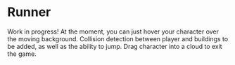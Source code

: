 # Runner
Work in progress! At the moment, you can just hover your character over the moving background. Collision detection between player and buildings
to be added, as well as the ability to jump. Drag character into a cloud to exit the game.